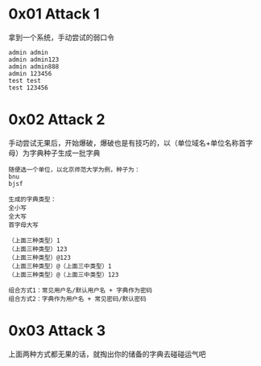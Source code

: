 # 0x01 Attack 1
拿到一个系统，手动尝试的弱口令
```
admin admin
admin admin123
admin admin888
admin 123456
test test
test 123456
```
# 0x02 Attack 2
手动尝试无果后，开始爆破，爆破也是有技巧的，以（单位域名+单位名称首字母）为字典种子生成一批字典
```
随便选一个单位，以北京师范大学为例，种子为：
bnu
bjsf

生成的字典类型：
全小写
全大写
首字母大写

（上面三种类型）1
（上面三种类型）123
（上面三种类型）@123
（上面三种类型）@（上面三中类型）1
（上面三种类型）@（上面三中类型）123

组合方式1：常见用户名/默认用户名 + 字典作为密码
组合方式2：字典作为用户名 + 常见密码/默认密码
```
# 0x03 Attack 3
上面两种方式都无果的话，就掏出你的储备的字典去碰碰运气吧